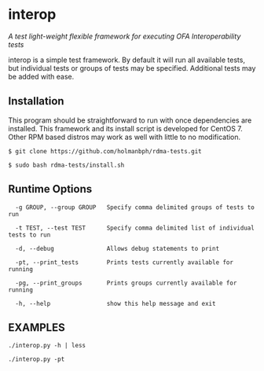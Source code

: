 interop
=======

*A test light-weight flexible framework for executing OFA Interoperability tests*

interop is a simple test framework. By default it will run all available tests, but individual tests or groups of tests may be specified.  Additional tests may be added with ease. 


Installation 
------------

This program should be straightforward to run with once dependencies are installed. This framework and its install script is developed for CentOS 7.  
Other RPM based distros may work as well with little to no modification.  

	$ git clone https://github.com/holmanbph/rdma-tests.git

	$ sudo bash rdma-tests/install.sh


Runtime Options
---------------

	  -g GROUP, --group GROUP 	Specify comma delimited groups of tests to run

	  -t TEST, --test TEST  	Specify comma delimited list of individual tests to run

	  -d, --debug           	Allows debug statements to print

	  -pt, --print_tests    	Prints tests currently available for running

	  -pg, --print_groups   	Prints groups currently available for running

	  -h, --help            	show this help message and exit


EXAMPLES
--------

	./interop.py -h | less

	./interop.py -pt
